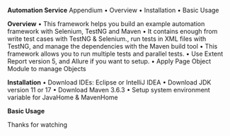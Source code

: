 **Automation Service**
Appendium
•	Overview
•	Installation
•	Basic Usage


**Overview**
•	This framework helps you build an example automation framework with Selenium, TestNG and Maven
•	It contains enough from write test cases with TestNG & Selenium., run tests in XML files with TestNG, and manage the dependencies with the Maven build tool
•	This framework allows you to run multiple tests and parallel tests.
•	Use Extent Report version 5, and Allure if you want to setup.
•	Apply Page Object Module to manage Objects


**Installation**
•	Download IDEs: Eclipse or IntelliJ IDEA 
•	Download JDK version 11 or 17
•	Download Maven 3.6.3
•	Setup system environment variable for JavaHome & MavenHome


**Basic Usage**


Thanks for watching

